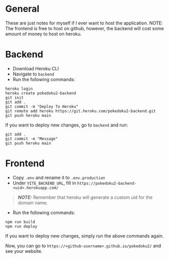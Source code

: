 # General
These are just notes for myself if I ever want to host the application.
NOTE: The frontend is free to host on github, however, the backend will cost some amount of money to host on heroku.

# Backend
- Download Heroku CLI
- Navigate to `backend`
- Run the following commands:
```
heroku login
heroku create pokedoku2-backend
git init
git add .
git commit -m "Deploy To Heroku"
git remote add heroku https://git.heroku.com/pokedoku2-backend.git
git push heroku main
```
If you want to deploy new changes, go to `backend` and run:
```
git add .
git commit -m "Message"
git push heroku main
```

# Frontend
- Copy `.env` and rename it to `.env.production`
- Under `VITE_BACKEND_URL`, fill in `https://pokedoku2-backend-<uid>.herokuapp.com/`
> **_NOTE:_** Remember that heroku will generate a custom uid for the domain name.
- Run the following commands:
```
npm run build
npm run deploy
```
If you want to deploy new changes, simply run the above commands again.

Now, you can go to `https://<github-username>.github.io/pokedoku2/` and see your website.
